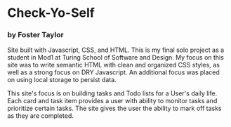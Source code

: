 # Check-Yo-Self
### by Foster Taylor

Site built with Javascript, CSS, and HTML. This is my final solo project as a student in Mod1 at Turing School of Software and Design.  My focus on this site was to write semantic HTML with clean and organized CSS styles, as well as a strong focus on DRY Javascript.  An additional focus was placed on using local storage to persist data.

This site's focus is on building tasks and Todo lists for a User's daily life.  Each card and task item provides a user with ability to monitor tasks and prioritize certain tasks.  The site gives the user the ability to mark off tasks as they are completed.
